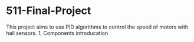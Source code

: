 # 511-Final-Project
This project aims to use PID algorithms to control the speed of motors with hall sensors.
1, Components introducation
